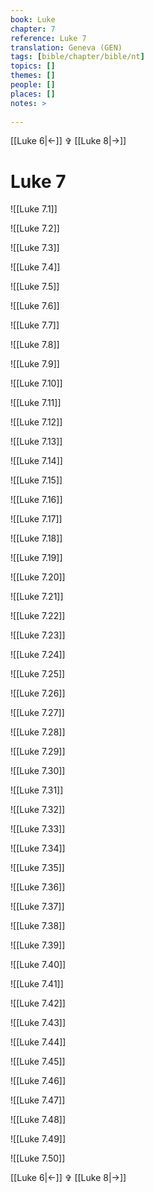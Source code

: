 ```yaml
---
book: Luke
chapter: 7
reference: Luke 7
translation: Geneva (GEN)
tags: [bible/chapter/bible/nt]
topics: []
themes: []
people: []
places: []
notes: >
  
---
```


[[Luke 6|<-]] ✞ [[Luke 8|->]]

# Luke 7

![[Luke 7.1]]

![[Luke 7.2]]

![[Luke 7.3]]

![[Luke 7.4]]

![[Luke 7.5]]

![[Luke 7.6]]

![[Luke 7.7]]

![[Luke 7.8]]

![[Luke 7.9]]

![[Luke 7.10]]

![[Luke 7.11]]

![[Luke 7.12]]

![[Luke 7.13]]

![[Luke 7.14]]

![[Luke 7.15]]

![[Luke 7.16]]

![[Luke 7.17]]

![[Luke 7.18]]

![[Luke 7.19]]

![[Luke 7.20]]

![[Luke 7.21]]

![[Luke 7.22]]

![[Luke 7.23]]

![[Luke 7.24]]

![[Luke 7.25]]

![[Luke 7.26]]

![[Luke 7.27]]

![[Luke 7.28]]

![[Luke 7.29]]

![[Luke 7.30]]

![[Luke 7.31]]

![[Luke 7.32]]

![[Luke 7.33]]

![[Luke 7.34]]

![[Luke 7.35]]

![[Luke 7.36]]

![[Luke 7.37]]

![[Luke 7.38]]

![[Luke 7.39]]

![[Luke 7.40]]

![[Luke 7.41]]

![[Luke 7.42]]

![[Luke 7.43]]

![[Luke 7.44]]

![[Luke 7.45]]

![[Luke 7.46]]

![[Luke 7.47]]

![[Luke 7.48]]

![[Luke 7.49]]

![[Luke 7.50]]

[[Luke 6|<-]] ✞ [[Luke 8|->]]
